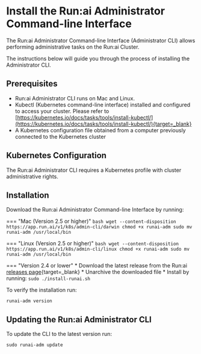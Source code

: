 # Install the Run:ai Administrator Command-line Interface

The Run:ai Administrator Command-line Interface (Administrator CLI) allows performing administrative tasks on the Run:ai Cluster.  

The instructions below will guide you through the process of installing the Administrator CLI.

## Prerequisites

*   Run:ai Administrator CLI runs on Mac and Linux.   
*   Kubectl (Kubernetes command-line interface) installed and configured to access your cluster. Please refer to [https://kubernetes.io/docs/tasks/tools/install-kubectl/](https://kubernetes.io/docs/tasks/tools/install-kubectl/){target=_blank}
*   A Kubernetes configuration file obtained from a computer previously connected to the Kubernetes cluster


## Kubernetes Configuration

The Run:ai Administrator CLI requires a Kubernetes profile with cluster administrative rights. 


## Installation

Download the Run:ai Administrator Command-line Interface by running:
 
=== "Mac (Version 2.5 or higher)"
    ``` bash
    wget --content-disposition https://app.run.ai/v1/k8s/admin-cli/darwin
    chmod +x runai-adm
    sudo mv runai-adm /usr/local/bin
    ```

=== "Linux (Version 2.5 or higher)"
    ``` bash
    wget --content-disposition https://app.run.ai/v1/k8s/admin-cli/linux
    chmod +x runai-adm
    sudo mv runai-adm /usr/local/bin
    ```

=== "Version 2.4 or lower"
    * Download the latest release from the Run:ai [releases page](https://github.com/run-ai/runai-admin-cli/releases){target=_blank}
    * Unarchive the downloaded file
    * Install by running: `sudo ./install-runai.sh`

To verify the installation run:

```
runai-adm version
```


## Updating the Run:ai Administrator CLI

To update the CLI to the latest version run:

    sudo runai-adm update